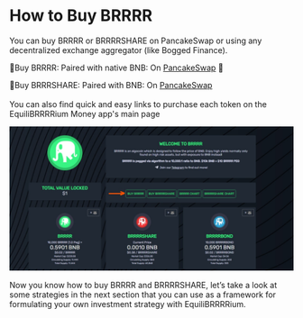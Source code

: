 # How to Buy BRRRR

You can buy BRRRR or BRRRRSHARE on PancakeSwap or using any decentralized exchange aggregator (like Bogged Finance).

:rocket:Buy BRRRR: Paired with native BNB:  On [PancakeSwap](https://pancakeswap.finance/swap?inputCurrency=BNB\&outputCurrency=0x4751DA8d11981C13e373faB22D4BbD1913c814bd) 🥰

:rocket:Buy BRRRSHARE:  Paired with BNB: On [PancakeSwap ](https://pancakeswap.finance/swap?inputCurrency=BNB\&outputCurrency=0xDB875d483328B8a336558cd833a589ABB6248CAF)\
\
You can also find quick and easy links to purchase each token on the EquiliBRRRRium Money app's main page

![Quick access to the DEX](<../../.gitbook/assets/Buy BRRRR.jpg>)

Now you know how to buy BRRRR and BRRRRSHARE, let’s take a look at some strategies in the next section that you can use as a framework for formulating your own investment strategy with EquiliBRRRRium.
